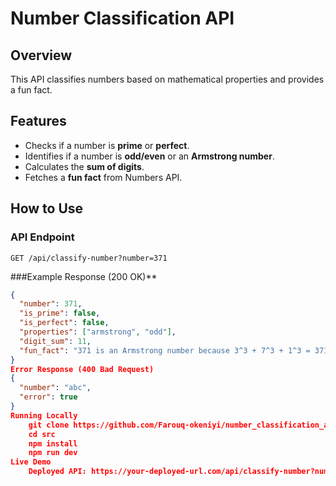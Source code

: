 # Number Classification API 

## Overview  
This API classifies numbers based on mathematical properties and provides a fun fact.  

## Features  
- Checks if a number is **prime** or **perfect**.  
- Identifies if a number is **odd/even** or an **Armstrong number**.  
- Calculates the **sum of digits**.  
- Fetches a **fun fact** from Numbers API.  

## How to Use  

### API Endpoint 
`GET /api/classify-number?number=371`  

###Example Response (200 OK)**
```json
{
  "number": 371,
  "is_prime": false,
  "is_perfect": false,
  "properties": ["armstrong", "odd"],
  "digit_sum": 11,
  "fun_fact": "371 is an Armstrong number because 3^3 + 7^3 + 1^3 = 371"
}
Error Response (400 Bad Request)
{
  "number": "abc",
  "error": true
}
Running Locally
    git clone https://github.com/Farouq-okeniyi/number_classification_api.git
    cd src
    npm install
    npm run dev
Live Demo
    Deployed API: https://your-deployed-url.com/api/classify-number?number=371

